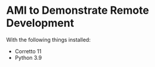 AMI to Demonstrate Remote Development
=====================================

With the following things installed:

 * Corretto 11
 * Python 3.9
